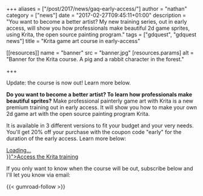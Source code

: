 +++
aliases = ["/post/2017/news/gaq-early-access/"]
author = "nathan"
category = ["news"]
date = "2017-02-27T09:45:11+01:00"
description = "You want to become a better artist? My new training series, out in early access, will show you how professionals make beautiful 2d game sprites, using Krita, the open source painting program."
tags = ["gdquest", "gdquest news"]
title = "Krita game art course in early-access"

[[resources]]
  name = "banner"
  src = "banner.jpg"
  [resources.params]
    alt = "Banner for the Krita course. A pig and a rabbit character in the forest."

+++

Update: the course is now out! Learn more below.

**Do you want to become a better artist? To learn how professionals make beautiful sprites?** Make professional painterly game art with Krita is a new premium training out in early access. It will show you how to make your own 2d game art with the open source painting program Krita.

It is available in 3 different versions to fit your budget and your very needs. You'll get 20% off your purchase with the coupon code "early" for the duration of the early access. Learn more below:


<script src="//gumroad.com/js/gumroad-embed.js"></script>
<div class="gumroad-product-embed" data-gumroad-product-id="krita-game-art-tutorial-1" data-outbound-embed="true"><a href="//gumroad.com/l/krita-game-art-tutorial-1">Loading...</a></div>
<noscript>
<a href="{{< ref "/product/krita/painterly-game-art/index.md" >}}">Access the Krita training</a>
</noscript>

If you only want to know when the course will be out, subscribe below and I'll let you know via email:

{{< gumroad-follow >}}
